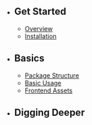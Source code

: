 - ## Get Started
    - [Overview](/{{route}}/{{version}}/getting-started/overview)
    - [Installation](/{{route}}/{{version}}/getting-started/installation)
- ## Basics
  - [Package Structure](/{{route}}/{{version}}/basics/package-structure)
  - [Basic Usage](/{{route}}/{{version}}/basics/usage)
  - [Frontend Assets](/{{route}}/{{version}}/basics/frontend-assets)
- ## Digging Deeper
